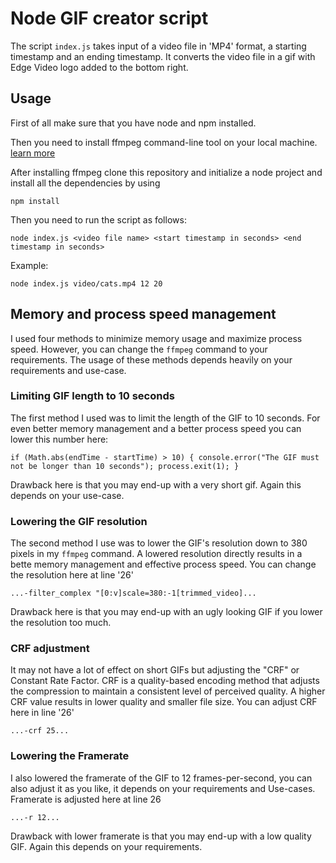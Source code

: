 # Node GIF creator script

The script `index.js` takes input of a video file in 'MP4' format, a starting timestamp and an ending timestamp.
It converts the video file in a gif with Edge Video logo added to the bottom right.

## Usage

First of all make sure that you have node and npm installed.

Then you need to install ffmpeg command-line tool on your local machine.
[learn more](https://ffmpeg.org/)

After installing ffmpeg clone this repository and initialize a node project and install all the dependencies by using

`npm install`

Then you need to run the script as follows:

`node index.js <video file name> <start timestamp in seconds> <end timestamp in seconds>`

Example:

`node index.js video/cats.mp4 12 20`

## Memory and process speed management

I used four methods to minimize memory usage and maximize process speed. However, you can change the `ffmpeg` command to your requirements. The usage of these methods depends heavily on your requirements and use-case.

### Limiting GIF length to 10 seconds

The first method I used was to limit the length of the GIF to 10 seconds. For even better memory management and a better process speed you can lower this number here:

```if (Math.abs(endTime - startTime) > 10) { console.error("The GIF must not be longer than 10 seconds"); process.exit(1); }```

Drawback here is that you may end-up with a very short gif. Again this depends on your use-case.

### Lowering the GIF resolution

The second method I use was to lower the GIF's resolution down to 380 pixels in my `ffmpeg` command. A lowered resolution directly results in a bette memory management and effective process speed. You can change the resolution here at line '26'

```...-filter_complex "[0:v]scale=380:-1[trimmed_video]...```

Drawback here is that you may end-up with an ugly looking GIF if you lower the resolution too much.

### CRF adjustment

It may not have a lot of effect on short GIFs but adjusting the "CRF" or Constant Rate Factor. CRF is a quality-based encoding method that adjusts the compression to maintain a consistent level of perceived quality. A higher CRF value results in lower quality and smaller file size. You can adjust CRF here in line '26'

```...-crf 25...```

### Lowering the Framerate

I also lowered the framerate of the GIF to 12 frames-per-second, you can also adjust it as you like, it depends on your requirements and Use-cases. Framerate is adjusted here at line 26

```...-r 12...```

Drawback with lower framerate is that you may end-up with a low quality GIF. Again this depends on your requirements.